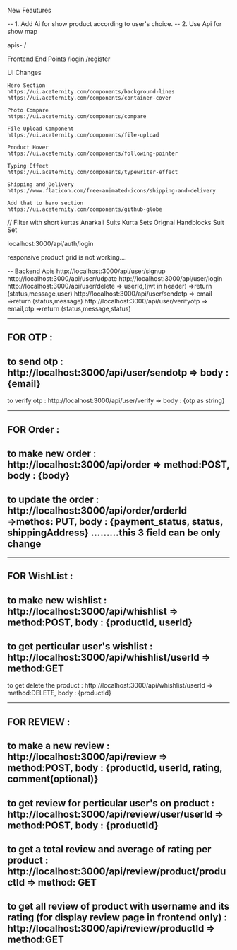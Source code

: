 New Feautures

-- 1. Add Ai for show product according to user's choice.
-- 2. Use Api for show map

apis- /

Frontend End Points
/login
/register

UI Changes

    Hero Section
    https://ui.aceternity.com/components/background-lines
    https://ui.aceternity.com/components/container-cover

    Photo Compare
    https://ui.aceternity.com/components/compare

    File Upload Component
    https://ui.aceternity.com/components/file-upload

    Product Hover
    https://ui.aceternity.com/components/following-pointer

    Typing Effect
    https://ui.aceternity.com/components/typewriter-effect

    Shipping and Delivery
    https://www.flaticon.com/free-animated-icons/shipping-and-delivery

    Add that to hero section
    https://ui.aceternity.com/components/github-globe

// Filter with
short kurtas
Anarkali Suits
Kurta Sets
Orignal Handblocks Suit Set


<!-- todo: In assests one screen shot show that ss and add that all products in that footer section-->
<!-- todo: Make username api and find that all username and make that api -->

localhost:3000/api/auth/login

responsive product grid is not working....

-- Backend Apis
http://localhost:3000/api/user/signup
http://localhost:3000/api/user/udpate
http://localhost:3000/api/user/login
http://localhost:3000/api/user/delete => userId,(jwt in header) =>return (status,message,user)
http://localhost:3000/api/user/sendotp => email =>return (status,message)
http://localhost:3000/api/user/verifyotp => email,otp =>return (status,message,status)

****************************************************************************************
FOR OTP :
----------------------------------------------------------------------------------------
to send otp : http://localhost:3000/api/user/sendotp => body : {email}
----------------------------------------------------------------------------------------
to verify otp : http://localhost:3000/api/user/verify => body : {otp as string}

****************************************************************************************
FOR Order : 
----------------------------------------------------------------------------------------
to make new order : http://localhost:3000/api/order => method:POST, body : {body}
----------------------------------------------------------------------------------------
to update the order : http://localhost:3000/api/order/orderId =>methos: PUT, body : {payment_status, status, shippingAddress} .........this 3 field can be only change
----------------------------------------------------------------------------------------


****************************************************************************************
FOR WishList : 
----------------------------------------------------------------------------------------
to make new wishlist : http://localhost:3000/api/whishlist => method:POST, body : {productId, userId}
----------------------------------------------------------------------------------------
to get perticular user's wishlist : http://localhost:3000/api/whishlist/userId => method:GET
----------------------------------------------------------------------------------------
to get delete the product : http://localhost:3000/api/whishlist/userId => method:DELETE, body : {productId}


****************************************************************************************
FOR REVIEW : 
----------------------------------------------------------------------------------------
to make a new review : http://localhost:3000/api/review => method:POST, body : {productId, userId, rating, comment(optional)}
----------------------------------------------------------------------------------------
to get review for perticular user's on product : http://localhost:3000/api/review/user/userId => method:POST, body : {productId}
----------------------------------------------------------------------------------------
to get a total review and average of rating per product : http://localhost:3000/api/review/product/productId => method: GET
----------------------------------------------------------------------------------------
to get all review of product with username and its rating (for display review page in frontend only) : http://localhost:3000/api/review/productId => method:GET
----------------------------------------------------------------------------------------